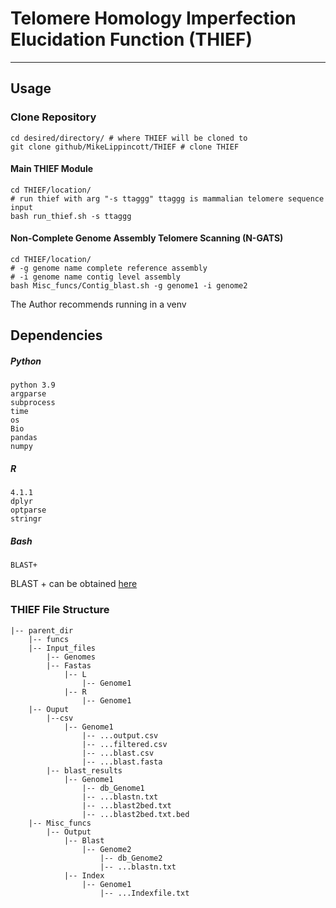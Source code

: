 # Telomere Homology Imperfection Elucidation Function (THIEF)

---


## Usage

### Clone Repository
```
cd desired/directory/ # where THIEF will be cloned to
git clone github/MikeLippincott/THIEF # clone THIEF
```
#### Main THIEF Module

```
cd THIEF/location/ 
# run thief with arg "-s ttaggg" ttaggg is mammalian telomere sequence input
bash run_thief.sh -s ttaggg     
```
#### Non-Complete Genome Assembly Telomere Scanning (N-GATS) 
```
cd THIEF/location/ 
# -g genome name complete reference assembly
# -i genome name contig level assembly
bash Misc_funcs/Contig_blast.sh -g genome1 -i genome2
```
The Author recommends running in a venv
## Dependencies
##### Python
```
python 3.9
argparse
subprocess
time
os
Bio
pandas
numpy
```
##### R
```
4.1.1
dplyr
optparse
stringr
```
##### Bash
```
BLAST+
```
BLAST + can be obtained [here](https://www.ncbi.nlm.nih.gov/books/NBK569861/)

### THIEF File Structure
```
|-- parent_dir
    |-- funcs
    |-- Input_files
        |-- Genomes 
        |-- Fastas    
            |-- L
                |-- Genome1    
            |-- R
                |-- Genome1     
    |-- Ouput  
        |--csv 
            |-- Genome1   
                |-- ...output.csv  
                |-- ...filtered.csv  
                |-- ...blast.csv  
                |-- ...blast.fasta  
        |-- blast_results  
            |-- Genome1  
                |-- db_Genome1  
                |-- ...blastn.txt  
                |-- ...blast2bed.txt
                |-- ...blast2bed.txt.bed  
    |-- Misc_funcs
        |-- Output
            |-- Blast
                |-- Genome2
                    |-- db_Genome2
                    |-- ...blastn.txt
            |-- Index
                |-- Genome1
                    |-- ...Indexfile.txt
            
```

